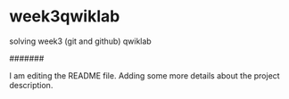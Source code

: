 # week3qwiklab
solving week3 (git and github) qwiklab


#######


I am editing the README file. Adding some more details about the project description.

